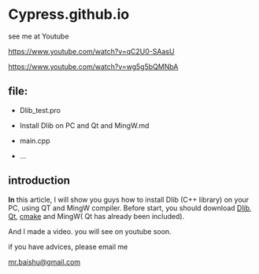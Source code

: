 # Cypress.github.io

see me at Youtube

https://www.youtube.com/watch?v=qC2U0-SAasU

https://www.youtube.com/watch?v=wg5g5bQMNbA

## file:

-  Dlib_test.pro

-  Install Dlib on PC and Qt and MingW.md

-  main.cpp

-  ...

## introduction

 **In** this article, I will show you guys how to install Dlib (C++ library) on your PC, using QT and MingW compiler. Before start, you should download [Dlib](dlib.net), [Qt](https://www.qt.io/download/), [cmake](https://cmake.org/) and MingW( Qt has already been included).

 And I made a video. you will see on youtube soon.

if you have advices, please email me

mr.baishu@gmail.com



